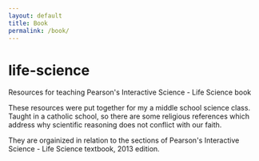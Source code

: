 ```yaml
---
layout: default
title: Book
permalink: /book/
---
```


# life-science
Resources for teaching Pearson's Interactive Science - Life Science book

These resources were put together for my a middle school science class. Taught in a catholic school, so there are some religious references which address why scientific reasoning does not conflict with our faith.

They are orgainized in relation to the sections of Pearson's Interactive Science - Life Science textbook, 2013 edition. 


